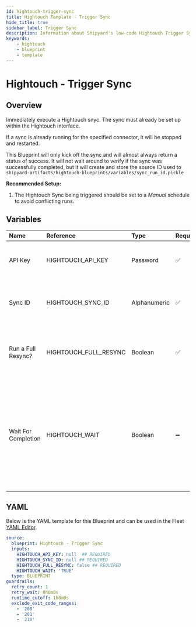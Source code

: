 ```yaml
---
id: hightouch-trigger-sync
title: Hightouch Template - Trigger Sync
hide_title: true
sidebar_label: Trigger Sync
description: Information about Shipyard's low-code Hightouch Trigger Sync blueprint. Immediately trigger a Hightouch sync. 
keywords:
    - hightouch
    - blueprint
    - template
---
```


# Hightouch - Trigger Sync

## Overview
Immediately execute a Hightouch snyc. The sync must already be set up within the Hightouch interface.

If a sync is already running for the specified connector, it will be stopped and restarted.

This Blueprint will only kick off the sync and will almost always return a status of success. It will not wait around to verify if the sync was successfully completed, but it will create and store the source ID used to `shipyard-artifacts/hightouch-blueprints/variables/sync_run_id.pickle`

**Recommended Setup:**
1. The Hightouch Sync being triggered should be set to a *Manual* schedule to avoid conflicting runs.

## Variables

| Name | Reference | Type | Required | Default | Options | Description |
|:-----|:----------|:-----|:---------|:--------|:--------|:------------|
| API Key | HIGHTOUCH_API_KEY  | Password |:white_check_mark: | - | - | The API Key associated with your Hightouch account. |
| Sync ID | HIGHTOUCH_SYNC_ID  | Alphanumeric |:white_check_mark: | - | - | The ID of the Hightouch sync you want to refresh. |
| Run a Full Resync? | HIGHTOUCH_FULL_RESYNC  | Boolean |:white_check_mark: | `False` | - | If TRUE, will rescync all of the rows in the query, rather than only the new ones. |
| Wait For Completion | HIGHTOUCH_WAIT  | Boolean |:heavy_minus_sign: | `TRUE` | - | Enable if you want the vessel to wait until the sync job is successfully completed. Otherwise, the vessel will only initiate the sync job without waiting |


## YAML
Below is the YAML template for this Blueprint and can be used in the Fleet [YAML Editor](../../reference/fleets/yaml-editor.md).
```yaml
source:
  blueprint: Hightouch - Trigger Sync
  inputs:
    HIGHTOUCH_API_KEY: null  ## REQUIRED
    HIGHTOUCH_SYNC_ID: null ## REQUIRED
    HIGHTOUCH_FULL_RESYNC: false ## REQUIRED
    HIGHTOUCH_WAIT: 'TRUE'
  type: BLUEPRINT
guardrails:
  retry_count: 1
  retry_wait: 0h0m0s
  runtime_cutoff: 1h0m0s
  exclude_exit_code_ranges:
    - '200'
    - '201'
    - '210'

```
